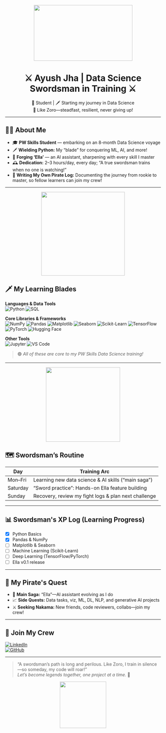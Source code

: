 <p align="center">
  <img src="https://media1.tenor.com/m/hdaAfBPP2-sAAAAd/king-of-hell-zoro.gif" width="319" height="180"/>
</p>

<h1 align="center">⚔️ Ayush Jha | Data Science Swordsman in Training ⚔️</h1>

<p align="center">
  💎 Student | 🗡️ Starting my journey in Data Science<br>
  👊 Like Zoro—steadfast, resilient, never giving up!
</p>

---

## 🏴‍☠️ About Me

- 🎓 **PW Skills Student** — embarking on an 8-month Data Science voyage
- 🗡️ **Wielding Python:** My “blade” for conquering ML, AI, and more!
- 🤖 **Forging ‘Ella’** — an AI assistant, sharpening with every skill I master
- 🕰️ **Dedication:** 2–3 hours/day, every day; “A true swordsman trains when no one is watching!”
- 📖 **Writing My Own Pirate Log:** Documenting the journey from rookie to master, so fellow learners can join my crew!

---

<p align="center">
  <img src="https://media1.tenor.com/m/n_oQGmPB_PcAAAAd/zoro-edit-roronoa-zoro.gif" width="270"/>
</p>

## 🗡️ My Learning Blades

**Languages & Data Tools**  
![Python](https://img.shields.io/badge/Python-3776AB?style=for-the-badge&logo=python&logoColor=white)
![SQL](https://img.shields.io/badge/SQL-4479A1?style=for-the-badge&logo=mysql&logoColor=white)

**Core Libraries & Frameworks**  
![NumPy](https://img.shields.io/badge/NumPy-013243?style=for-the-badge&logo=numpy&logoColor=white)
![Pandas](https://img.shields.io/badge/Pandas-150458?style=for-the-badge&logo=pandas)
![Matplotlib](https://img.shields.io/badge/Matplotlib-11557C?style=for-the-badge&logo=python&logoColor=white)
![Seaborn](https://img.shields.io/badge/Seaborn-9ACD32?style=for-the-badge)
![Scikit-Learn](https://img.shields.io/badge/Scikit_Learn-F7931E?style=for-the-badge&logo=scikit-learn&logoColor=white)
![TensorFlow](https://img.shields.io/badge/TensorFlow-FF6F00?style=for-the-badge&logo=tensorflow&logoColor=white)
![PyTorch](https://img.shields.io/badge/PyTorch-EE4C2C?style=for-the-badge&logo=pytorch&logoColor=white)
![Hugging Face](https://img.shields.io/badge/HuggingFace-FFD21F?style=for-the-badge&logo=hugging-face&logoColor=black)

**Other Tools**  
![Jupyter](https://img.shields.io/badge/Jupyter-F37626?style=for-the-badge&logo=jupyter&logoColor=white)
![VS Code](https://img.shields.io/badge/VS_Code-007ACC?style=for-the-badge&logo=visual-studio-code&logoColor=white)

> 🟢 _All of these are core to my PW Skills Data Science training!_

---

<p align="center">
  <img src="https://media1.tenor.com/m/pRn6wYY6tgEAAAAd/zoro.gif" width="240"/>
</p>

## 🗺️ Swordsman’s Routine

| Day      | Training Arc                                         |
|----------|------------------------------------------------------|
| Mon–Fri  | Learning new data science & AI skills (“main saga”)  |
| Saturday | “Sword practice”: Hands-on Ella feature building     |
| Sunday   | Recovery, review my fight logs & plan next challenge |

---

## 📊 Swordsman's XP Log (Learning Progress)

- [x] Python Basics
- [x] Pandas & NumPy
- [ ] Matplotlib & Seaborn
- [ ] Machine Learning (Scikit-Learn)
- [ ] Deep Learning (TensorFlow/PyTorch)
- [ ] Ella v0.1 release

---

## 🌊 My Pirate's Quest

- 🤖 **Main Saga:** “Ella”—AI assistant evolving as I do
- 📈 **Side Quests:** Data tasks, viz, ML, DL, NLP, and generative AI projects
- ⚔️ **Seeking Nakama:** New friends, code reviewers, collabs—join my crew!

---

## 👑 Join My Crew

[![LinkedIn](https://img.shields.io/badge/LinkedIn-Connect-blue?style=flat-square&logo=linkedin)](https://www.linkedin.com/in/ayush-jha-616595283/)  
[![GitHub](https://img.shields.io/badge/GitHub-Follow-181717?style=flat-square&logo=github)](https://github.com/Krishna-sakha)

---

> “A swordsman’s path is long and perilous. Like Zoro, I train in silence—so someday, my code will roar!”<br>
> _Let’s become legends together, one project at a time._ 👊

<p align="center">
  <img src="https://media1.tenor.com/m/hdaAfBPP2-sAAAAd/king-of-hell-zoro.gif" width="150"/>
</p>
